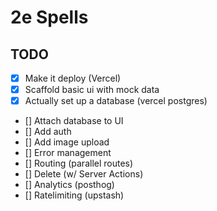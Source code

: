 # 2e Spells


## TODO

- [x] Make it deploy (Vercel)
- [x] Scaffold basic ui with mock data
- [x] Actually set up a database (vercel postgres)
- [] Attach database to UI
- [] Add auth
- [] Add image upload
- [] Error management
- [] Routing (parallel routes)
- [] Delete (w/ Server Actions)
- [] Analytics (posthog)
- [] Ratelimiting (upstash)